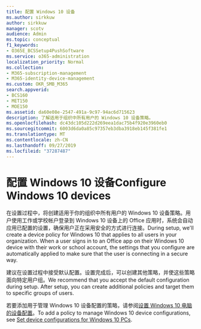 ```yaml
---
title: 配置 Windows 10 设备
ms.author: sirkkuw
author: sirkkuw
manager: scotv
audience: Admin
ms.topic: conceptual
f1_keywords:
- O365E_BCSSetup4PushSoftware
ms.service: o365-administration
localization_priority: Normal
ms.collection:
- M365-subscription-management
- M365-identity-device-management
ms.custom: OKR_SMB_M365
search.appverid:
- BCS160
- MET150
- MOE150
ms.assetid: da60e08e-2547-491a-9c97-94ac6d715623
description: 了解适用于组织中所有用户的 Windows 10 设备策略。
ms.openlocfilehash: dc43dc105d222d269eea1dac75b4f920e3960eb0
ms.sourcegitcommit: 6003d6da0a85c97357eb3dba3918eb145f381fe1
ms.translationtype: MT
ms.contentlocale: zh-CN
ms.lasthandoff: 09/27/2019
ms.locfileid: "37287487"
---
```

# <a name="configure-windows-10-devices"></a><span data-ttu-id="95fe1-103">配置 Windows 10 设备</span><span class="sxs-lookup"><span data-stu-id="95fe1-103">Configure Windows 10 devices</span></span>

<span data-ttu-id="95fe1-p101">在设置过程中，将创建适用于你的组织中所有用户的 Windows 10 设备策略。用户使用工作或学校帐户登录到 Windows 10 设备上的 Office 应用时，系统会自动应用已配置的设置，确保用户正在采用安全的方式进行连接。</span><span class="sxs-lookup"><span data-stu-id="95fe1-p101">During setup, we'll create a device policy for Windows 10 that applies to all users in your organization. When a user signs in to an Office app on their Windows 10 device with their work or school account, the settings that you configure are automatically applied to make sure that the user is connecting in a secure way.</span></span>
  
<span data-ttu-id="95fe1-p102">建议在设置过程中接受默认配置。设置完成后，可以创建其他策略，并使这些策略面向特定用户组。</span><span class="sxs-lookup"><span data-stu-id="95fe1-p102">We recommend that you accept the default configuration during setup. After setup, you can create additional policies and target them to specific groups of users.</span></span>
  
<span data-ttu-id="95fe1-108">若要添加用于管理 Windows 10 设备配置的策略，请参阅[设置 Windows 10 电脑的设备配置](protection-settings-for-windows-10-pcs.md)。</span><span class="sxs-lookup"><span data-stu-id="95fe1-108">To add a policy to manage Windows 10 device configurations, see [Set device configurations for Windows 10 PCs](protection-settings-for-windows-10-pcs.md).</span></span>
  

